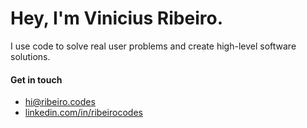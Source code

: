 # Hey, I'm Vinicius Ribeiro.

<p>I use code to solve real user problems and create high-level software solutions.</p>

#### Get in touch

- [hi@ribeiro.codes](mailto:hi@ribeiro.codes)
- [linkedin.com/in/ribeirocodes](https://www.linkedin.com/in/ribeirocodes/)
